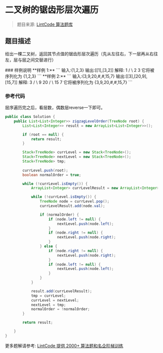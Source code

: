 # 二叉树的锯齿形层次遍历
 > 题目来源: [LintCode 算法题库](https://www.lintcode.com/problem/binary-tree-zigzag-level-order-traversal/?utm_source=sc-github-wzz)
 ## 题目描述
 <p>给出一棵二叉树，返回其节点值的锯齿形层次遍历（先从左往右，下一层再从右往左，层与层之间交替进行）&nbsp;</p>
 ### 样例说明
 **样例 1:**
```
输入:{1,2,3}
输出:[[1],[3,2]]
解释:
    1
   / \
  2   3
它将被序列化为 {1,2,3}
```
**样例 2:**
```
输入:{3,9,20,#,#,15,7}
输出:[[3],[20,9],[15,7]]
解释:
    3
   / \
  9  20
    /  \
   15   7
它将被序列化为 {3,9,20,#,#,15,7}
```

 ### 参考代码
 层序遍历完之后，看层数，偶数层reverse一下即可。
```java
public class Solution {
    public List<List<Integer>> zigzagLevelOrder(TreeNode root) {
        List<List<Integer>> result = new ArrayList<List<Integer>>();

        if (root == null) {
            return result;
        }

        Stack<TreeNode> currLevel = new Stack<TreeNode>();
        Stack<TreeNode> nextLevel = new Stack<TreeNode>();
        Stack<TreeNode> tmp;
        
        currLevel.push(root);
        boolean normalOrder = true;

        while (!currLevel.isEmpty()) {
            ArrayList<Integer> currLevelResult = new ArrayList<Integer>();

            while (!currLevel.isEmpty()) {
                TreeNode node = currLevel.pop();
                currLevelResult.add(node.val);

                if (normalOrder) {
                    if (node.left != null) {
                        nextLevel.push(node.left);
                    }
                    if (node.right != null) {
                        nextLevel.push(node.right);
                    }
                } else {
                    if (node.right != null) {
                        nextLevel.push(node.right);
                    }
                    if (node.left != null) {
                        nextLevel.push(node.left);
                    }
                }
            }

            result.add(currLevelResult);
            tmp = currLevel;
            currLevel = nextLevel;
            nextLevel = tmp;
            normalOrder = !normalOrder;
        }

        return result;

    }
}
```
 更多题解请参考: [LintCode 提供 2000+ 算法题和名企阶梯训练](https://www.lintcode.com/problem/?utm_source=sc-github-wzz)